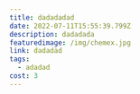 ```yaml
---
title: dadadadad
date: 2022-07-11T15:55:39.799Z
description: dadadada
featuredimage: /img/chemex.jpg
link: dadadad
tags:
  - adadad
cost: 3
---
```

